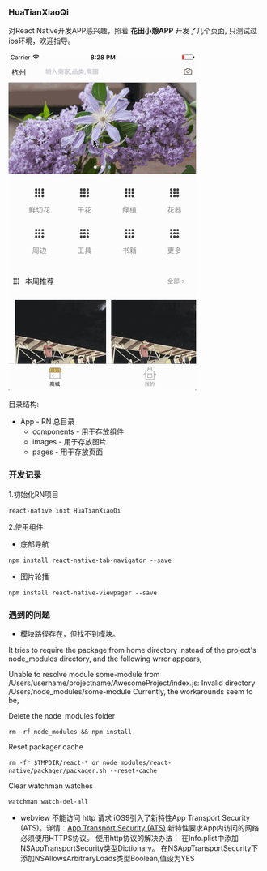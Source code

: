 ### HuaTianXiaoQi

对React Native开发APP感兴趣，照着 **花田小憩APP** 开发了几个页面, 只测试过ios环境，欢迎指导。

![alt text](./info.gif "info")

目录结构:

- App - RN 总目录
  - components - 用于存放组件
  - images - 用于存放图片
  - pages - 用于存放页面

### 开发记录

1.初始化RN项目

```
react-native init HuaTianXiaoQi
```

2.使用组件

- 底部导航
```
npm install react-native-tab-navigator --save
```

- 图片轮播
```
npm install react-native-viewpager --save
```

### 遇到的问题

- 模块路径存在，但找不到模块。

It tries to require the package from home directory instead of the project's node_modules directory, and the following wrror appears,

Unable to resolve module some-module from /Users/username/projectname/AwesomeProject/index.js: Invalid directory /Users/node_modules/some-module
Currently, the workarounds seem to be,

Delete the node_modules folder
```
rm -rf node_modules && npm install
```
Reset packager cache
```
rm -fr $TMPDIR/react-* or node_modules/react-native/packager/packager.sh --reset-cache
```
Clear watchman watches
```
watchman watch-del-all
```

- webview 不能访问 http 请求
iOS9引入了新特性App Transport Security (ATS)。详情：[App Transport Security (ATS)](https://developer.apple.com/library/prerelease/ios/releasenotes/General/WhatsNewIniOS/Articles/iOS9.html#//apple_ref/doc/uid/TP40016198-DontLinkElementID_13)
新特性要求App内访问的网络必须使用HTTPS协议。
使用http协议的解决办法：
在Info.plist中添加NSAppTransportSecurity类型Dictionary。
在NSAppTransportSecurity下添加NSAllowsArbitraryLoads类型Boolean,值设为YES
